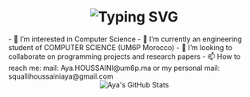 <div align="center">
    <h1>
        <img src="https://readme-typing-svg.herokuapp.com?font=Jetbrains+mono&size=40&duration=3000&color=33FF33&center=true&vCenter=true&width=435&lines=Hey..+I'm+Aya;This+is..;..my+Github..;" alt="Typing SVG"/>
    </h1>
</div>
- 👀 I’m interested in Computer Science 
- 🌱 I’m currently an engineering student of COMPUTER SCIENCE (UM6P Morocco)
- 💞️ I’m looking to collaborate on programming projects and research papers
- 📫 How to reach me: mail: Aya.HOUSSAINI@um6p.ma or my personal mail: squallihoussainiaya@gmail.com

<div align="center">
    <img src="https://github-profile-summary-cards.vercel.app/api/cards/profile-details?username="ayasqualli"&theme=github_dark" alt="Aya's GitHub Stats"/>
</div>
<!---
ayasqualli/ayasqualli is a ✨ special ✨ repository because its `README.md` (this file) appears on your GitHub profile.
You can click the Preview link to take a look at your changes.
--->
